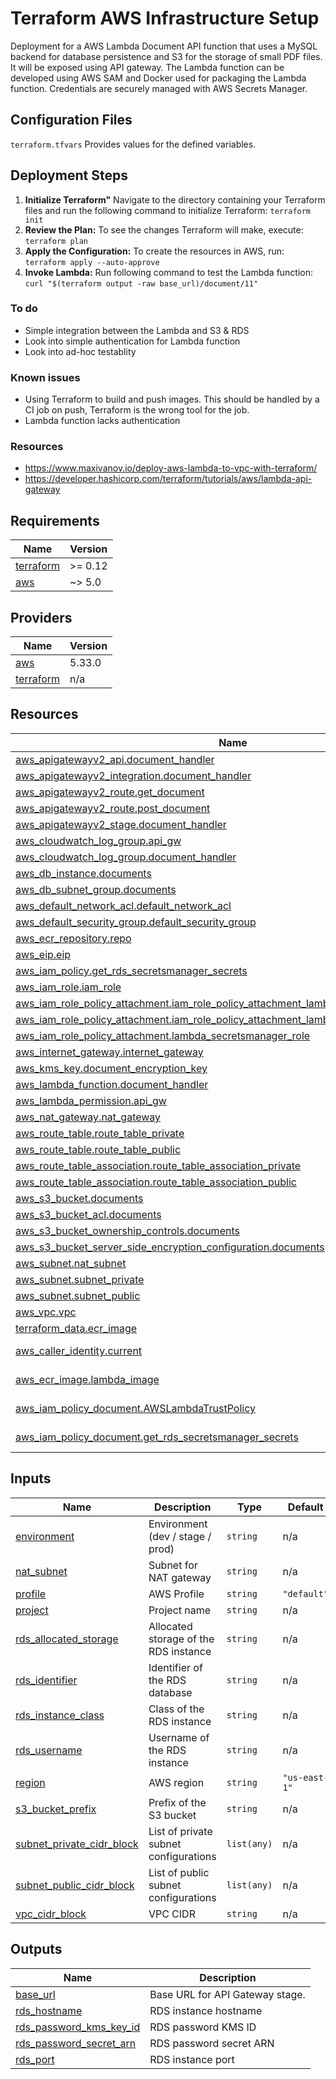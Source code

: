 <!-- BEGIN_TF_DOCS -->
# Terraform AWS Infrastructure Setup

Deployment for a AWS Lambda Document API function that uses a MySQL backend for database persistence and S3 for the storage of small PDF files. It will be exposed using API gateway. The Lambda function can be developed using AWS SAM and Docker used for packaging the Lambda function. Credentials are securely managed with AWS Secrets Manager.

## Configuration Files

`terraform.tfvars` Provides values for the defined variables.

## Deployment Steps

1. **Initialize Terraform"**
   Navigate to the directory containing your Terraform files and run the following command to initialize Terraform: `terraform init`
2. **Review the Plan:**
   To see the changes Terraform will make, execute: `terraform plan`
3. **Apply the Configuration:**
   To create the resources in AWS, run: `terraform apply --auto-approve`
4. **Invoke Lambda:**
   Run following command to test the Lambda function: `curl "$(terraform output -raw base_url)/document/11"`

### To do
- Simple integration between the Lambda and S3 & RDS
- Look into simple authentication for Lambda function
- Look into ad-hoc testablity

### Known issues
- Using Terraform to build and push images. This should be handled by a CI job on push, Terraform is the wrong tool for the job.
- Lambda function lacks authentication

### Resources
- https://www.maxivanov.io/deploy-aws-lambda-to-vpc-with-terraform/
- https://developer.hashicorp.com/terraform/tutorials/aws/lambda-api-gateway

## Requirements

| Name | Version |
|------|---------|
| <a name="requirement_terraform"></a> [terraform](#requirement\_terraform) | >= 0.12 |
| <a name="requirement_aws"></a> [aws](#requirement\_aws) | ~> 5.0 |

## Providers

| Name | Version |
|------|---------|
| <a name="provider_aws"></a> [aws](#provider\_aws) | 5.33.0 |
| <a name="provider_terraform"></a> [terraform](#provider\_terraform) | n/a |

## Resources

| Name | Type |
|------|------|
| [aws_apigatewayv2_api.document_handler](https://registry.terraform.io/providers/hashicorp/aws/latest/docs/resources/apigatewayv2_api) | resource |
| [aws_apigatewayv2_integration.document_handler](https://registry.terraform.io/providers/hashicorp/aws/latest/docs/resources/apigatewayv2_integration) | resource |
| [aws_apigatewayv2_route.get_document](https://registry.terraform.io/providers/hashicorp/aws/latest/docs/resources/apigatewayv2_route) | resource |
| [aws_apigatewayv2_route.post_document](https://registry.terraform.io/providers/hashicorp/aws/latest/docs/resources/apigatewayv2_route) | resource |
| [aws_apigatewayv2_stage.document_handler](https://registry.terraform.io/providers/hashicorp/aws/latest/docs/resources/apigatewayv2_stage) | resource |
| [aws_cloudwatch_log_group.api_gw](https://registry.terraform.io/providers/hashicorp/aws/latest/docs/resources/cloudwatch_log_group) | resource |
| [aws_cloudwatch_log_group.document_handler](https://registry.terraform.io/providers/hashicorp/aws/latest/docs/resources/cloudwatch_log_group) | resource |
| [aws_db_instance.documents](https://registry.terraform.io/providers/hashicorp/aws/latest/docs/resources/db_instance) | resource |
| [aws_db_subnet_group.documents](https://registry.terraform.io/providers/hashicorp/aws/latest/docs/resources/db_subnet_group) | resource |
| [aws_default_network_acl.default_network_acl](https://registry.terraform.io/providers/hashicorp/aws/latest/docs/resources/default_network_acl) | resource |
| [aws_default_security_group.default_security_group](https://registry.terraform.io/providers/hashicorp/aws/latest/docs/resources/default_security_group) | resource |
| [aws_ecr_repository.repo](https://registry.terraform.io/providers/hashicorp/aws/latest/docs/resources/ecr_repository) | resource |
| [aws_eip.eip](https://registry.terraform.io/providers/hashicorp/aws/latest/docs/resources/eip) | resource |
| [aws_iam_policy.get_rds_secretsmanager_secrets](https://registry.terraform.io/providers/hashicorp/aws/latest/docs/resources/iam_policy) | resource |
| [aws_iam_role.iam_role](https://registry.terraform.io/providers/hashicorp/aws/latest/docs/resources/iam_role) | resource |
| [aws_iam_role_policy_attachment.iam_role_policy_attachment_lambda_basic_execution](https://registry.terraform.io/providers/hashicorp/aws/latest/docs/resources/iam_role_policy_attachment) | resource |
| [aws_iam_role_policy_attachment.iam_role_policy_attachment_lambda_vpc_access_execution](https://registry.terraform.io/providers/hashicorp/aws/latest/docs/resources/iam_role_policy_attachment) | resource |
| [aws_iam_role_policy_attachment.lambda_secretsmanager_role](https://registry.terraform.io/providers/hashicorp/aws/latest/docs/resources/iam_role_policy_attachment) | resource |
| [aws_internet_gateway.internet_gateway](https://registry.terraform.io/providers/hashicorp/aws/latest/docs/resources/internet_gateway) | resource |
| [aws_kms_key.document_encryption_key](https://registry.terraform.io/providers/hashicorp/aws/latest/docs/resources/kms_key) | resource |
| [aws_lambda_function.document_handler](https://registry.terraform.io/providers/hashicorp/aws/latest/docs/resources/lambda_function) | resource |
| [aws_lambda_permission.api_gw](https://registry.terraform.io/providers/hashicorp/aws/latest/docs/resources/lambda_permission) | resource |
| [aws_nat_gateway.nat_gateway](https://registry.terraform.io/providers/hashicorp/aws/latest/docs/resources/nat_gateway) | resource |
| [aws_route_table.route_table_private](https://registry.terraform.io/providers/hashicorp/aws/latest/docs/resources/route_table) | resource |
| [aws_route_table.route_table_public](https://registry.terraform.io/providers/hashicorp/aws/latest/docs/resources/route_table) | resource |
| [aws_route_table_association.route_table_association_private](https://registry.terraform.io/providers/hashicorp/aws/latest/docs/resources/route_table_association) | resource |
| [aws_route_table_association.route_table_association_public](https://registry.terraform.io/providers/hashicorp/aws/latest/docs/resources/route_table_association) | resource |
| [aws_s3_bucket.documents](https://registry.terraform.io/providers/hashicorp/aws/latest/docs/resources/s3_bucket) | resource |
| [aws_s3_bucket_acl.documents](https://registry.terraform.io/providers/hashicorp/aws/latest/docs/resources/s3_bucket_acl) | resource |
| [aws_s3_bucket_ownership_controls.documents](https://registry.terraform.io/providers/hashicorp/aws/latest/docs/resources/s3_bucket_ownership_controls) | resource |
| [aws_s3_bucket_server_side_encryption_configuration.documents](https://registry.terraform.io/providers/hashicorp/aws/latest/docs/resources/s3_bucket_server_side_encryption_configuration) | resource |
| [aws_subnet.nat_subnet](https://registry.terraform.io/providers/hashicorp/aws/latest/docs/resources/subnet) | resource |
| [aws_subnet.subnet_private](https://registry.terraform.io/providers/hashicorp/aws/latest/docs/resources/subnet) | resource |
| [aws_subnet.subnet_public](https://registry.terraform.io/providers/hashicorp/aws/latest/docs/resources/subnet) | resource |
| [aws_vpc.vpc](https://registry.terraform.io/providers/hashicorp/aws/latest/docs/resources/vpc) | resource |
| [terraform_data.ecr_image](https://registry.terraform.io/providers/hashicorp/terraform/latest/docs/resources/data) | resource |
| [aws_caller_identity.current](https://registry.terraform.io/providers/hashicorp/aws/latest/docs/data-sources/caller_identity) | data source |
| [aws_ecr_image.lambda_image](https://registry.terraform.io/providers/hashicorp/aws/latest/docs/data-sources/ecr_image) | data source |
| [aws_iam_policy_document.AWSLambdaTrustPolicy](https://registry.terraform.io/providers/hashicorp/aws/latest/docs/data-sources/iam_policy_document) | data source |
| [aws_iam_policy_document.get_rds_secretsmanager_secrets](https://registry.terraform.io/providers/hashicorp/aws/latest/docs/data-sources/iam_policy_document) | data source |

## Inputs

| Name | Description | Type | Default | Required |
|------|-------------|------|---------|:--------:|
| <a name="input_environment"></a> [environment](#input\_environment) | Environment (dev / stage / prod) | `string` | n/a | yes |
| <a name="input_nat_subnet"></a> [nat\_subnet](#input\_nat\_subnet) | Subnet for NAT gateway | `string` | n/a | yes |
| <a name="input_profile"></a> [profile](#input\_profile) | AWS Profile | `string` | `"default"` | no |
| <a name="input_project"></a> [project](#input\_project) | Project name | `string` | n/a | yes |
| <a name="input_rds_allocated_storage"></a> [rds\_allocated\_storage](#input\_rds\_allocated\_storage) | Allocated storage of the RDS instance | `string` | n/a | yes |
| <a name="input_rds_identifier"></a> [rds\_identifier](#input\_rds\_identifier) | Identifier of the RDS database | `string` | n/a | yes |
| <a name="input_rds_instance_class"></a> [rds\_instance\_class](#input\_rds\_instance\_class) | Class of the RDS instance | `string` | n/a | yes |
| <a name="input_rds_username"></a> [rds\_username](#input\_rds\_username) | Username of the RDS instance | `string` | n/a | yes |
| <a name="input_region"></a> [region](#input\_region) | AWS region | `string` | `"us-east-1"` | no |
| <a name="input_s3_bucket_prefix"></a> [s3\_bucket\_prefix](#input\_s3\_bucket\_prefix) | Prefix of the S3 bucket | `string` | n/a | yes |
| <a name="input_subnet_private_cidr_block"></a> [subnet\_private\_cidr\_block](#input\_subnet\_private\_cidr\_block) | List of private subnet configurations | `list(any)` | n/a | yes |
| <a name="input_subnet_public_cidr_block"></a> [subnet\_public\_cidr\_block](#input\_subnet\_public\_cidr\_block) | List of public subnet configurations | `list(any)` | n/a | yes |
| <a name="input_vpc_cidr_block"></a> [vpc\_cidr\_block](#input\_vpc\_cidr\_block) | VPC CIDR | `string` | n/a | yes |

## Outputs

| Name | Description |
|------|-------------|
| <a name="output_base_url"></a> [base\_url](#output\_base\_url) | Base URL for API Gateway stage. |
| <a name="output_rds_hostname"></a> [rds\_hostname](#output\_rds\_hostname) | RDS instance hostname |
| <a name="output_rds_password_kms_key_id"></a> [rds\_password\_kms\_key\_id](#output\_rds\_password\_kms\_key\_id) | RDS password KMS ID |
| <a name="output_rds_password_secret_arn"></a> [rds\_password\_secret\_arn](#output\_rds\_password\_secret\_arn) | RDS password secret ARN |
| <a name="output_rds_port"></a> [rds\_port](#output\_rds\_port) | RDS instance port |
<!-- END_TF_DOCS -->